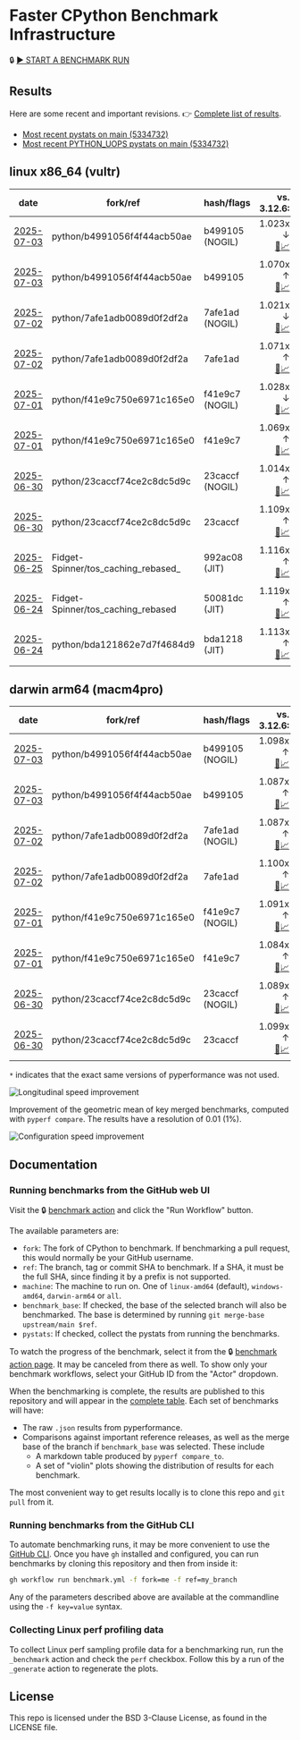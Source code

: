 # Faster CPython Benchmark Infrastructure

🔒 [▶️ START A BENCHMARK RUN](../../actions/workflows/benchmark.yml)

## Results

Here are some recent and important revisions. 👉 [Complete list of results](RESULTS.md).

<!-- START table -->
- [Most recent  pystats on main (5334732)](results/bm-20250628-3.15.0a0-5334732/bm-20250628-vultr-x86_64-python-5334732f9c8a44722e4b-3.15.0a0-5334732-pystats.md)
- [Most recent PYTHON_UOPS pystats on main (5334732)](results/bm-20250628-3.15.0a0-5334732-PYTHON_UOPS/bm-20250628-vultr-x86_64-python-5334732f9c8a44722e4b-3.15.0a0-5334732-pystats.md)

## linux x86_64 (vultr)
| date | fork/ref | hash/flags | vs. 3.12.6: | vs. 3.13.0rc2: | vs. base: |
| --- | --- | --- | ---: | ---: | ---: |
| [2025-07-03](results/bm-20250703-3.15.0a0-b499105-NOGIL) | python/b4991056f4f44acb50ae | b499105 (NOGIL) | 1.023x ↓<br>[📄](results/bm-20250703-3.15.0a0-b499105-NOGIL/bm-20250703-vultr-x86_64-python-b4991056f4f44acb50ae-3.15.0a0-b499105-vs-3.12.6.md)[📈](results/bm-20250703-3.15.0a0-b499105-NOGIL/bm-20250703-vultr-x86_64-python-b4991056f4f44acb50ae-3.15.0a0-b499105-vs-3.12.6.svg) | 1.055x ↓<br>[📄](results/bm-20250703-3.15.0a0-b499105-NOGIL/bm-20250703-vultr-x86_64-python-b4991056f4f44acb50ae-3.15.0a0-b499105-vs-3.13.0rc2.md)[📈](results/bm-20250703-3.15.0a0-b499105-NOGIL/bm-20250703-vultr-x86_64-python-b4991056f4f44acb50ae-3.15.0a0-b499105-vs-3.13.0rc2.svg) | 1.092x ↓<br>[📄](results/bm-20250703-3.15.0a0-b499105-NOGIL/bm-20250703-vultr-x86_64-python-b4991056f4f44acb50ae-3.15.0a0-b499105-vs-base.md)[📈](results/bm-20250703-3.15.0a0-b499105-NOGIL/bm-20250703-vultr-x86_64-python-b4991056f4f44acb50ae-3.15.0a0-b499105-vs-base.svg)[🧠](results/bm-20250703-3.15.0a0-b499105-NOGIL/bm-20250703-vultr-x86_64-python-b4991056f4f44acb50ae-3.15.0a0-b499105-vs-base-mem.svg) |
| [2025-07-03](results/bm-20250703-3.15.0a0-b499105) | python/b4991056f4f44acb50ae | b499105 | 1.070x ↑<br>[📄](results/bm-20250703-3.15.0a0-b499105/bm-20250703-vultr-x86_64-python-b4991056f4f44acb50ae-3.15.0a0-b499105-vs-3.12.6.md)[📈](results/bm-20250703-3.15.0a0-b499105/bm-20250703-vultr-x86_64-python-b4991056f4f44acb50ae-3.15.0a0-b499105-vs-3.12.6.svg) | 1.035x ↑<br>[📄](results/bm-20250703-3.15.0a0-b499105/bm-20250703-vultr-x86_64-python-b4991056f4f44acb50ae-3.15.0a0-b499105-vs-3.13.0rc2.md)[📈](results/bm-20250703-3.15.0a0-b499105/bm-20250703-vultr-x86_64-python-b4991056f4f44acb50ae-3.15.0a0-b499105-vs-3.13.0rc2.svg) |  |
| [2025-07-02](results/bm-20250702-3.15.0a0-7afe1ad-NOGIL) | python/7afe1adb0089d0f2df2a | 7afe1ad (NOGIL) | 1.021x ↓<br>[📄](results/bm-20250702-3.15.0a0-7afe1ad-NOGIL/bm-20250702-vultr-x86_64-python-7afe1adb0089d0f2df2a-3.15.0a0-7afe1ad-vs-3.12.6.md)[📈](results/bm-20250702-3.15.0a0-7afe1ad-NOGIL/bm-20250702-vultr-x86_64-python-7afe1adb0089d0f2df2a-3.15.0a0-7afe1ad-vs-3.12.6.svg) | 1.054x ↓<br>[📄](results/bm-20250702-3.15.0a0-7afe1ad-NOGIL/bm-20250702-vultr-x86_64-python-7afe1adb0089d0f2df2a-3.15.0a0-7afe1ad-vs-3.13.0rc2.md)[📈](results/bm-20250702-3.15.0a0-7afe1ad-NOGIL/bm-20250702-vultr-x86_64-python-7afe1adb0089d0f2df2a-3.15.0a0-7afe1ad-vs-3.13.0rc2.svg) | 1.092x ↓<br>[📄](results/bm-20250702-3.15.0a0-7afe1ad-NOGIL/bm-20250702-vultr-x86_64-python-7afe1adb0089d0f2df2a-3.15.0a0-7afe1ad-vs-base.md)[📈](results/bm-20250702-3.15.0a0-7afe1ad-NOGIL/bm-20250702-vultr-x86_64-python-7afe1adb0089d0f2df2a-3.15.0a0-7afe1ad-vs-base.svg)[🧠](results/bm-20250702-3.15.0a0-7afe1ad-NOGIL/bm-20250702-vultr-x86_64-python-7afe1adb0089d0f2df2a-3.15.0a0-7afe1ad-vs-base-mem.svg) |
| [2025-07-02](results/bm-20250702-3.15.0a0-7afe1ad) | python/7afe1adb0089d0f2df2a | 7afe1ad | 1.071x ↑<br>[📄](results/bm-20250702-3.15.0a0-7afe1ad/bm-20250702-vultr-x86_64-python-7afe1adb0089d0f2df2a-3.15.0a0-7afe1ad-vs-3.12.6.md)[📈](results/bm-20250702-3.15.0a0-7afe1ad/bm-20250702-vultr-x86_64-python-7afe1adb0089d0f2df2a-3.15.0a0-7afe1ad-vs-3.12.6.svg) | 1.036x ↑<br>[📄](results/bm-20250702-3.15.0a0-7afe1ad/bm-20250702-vultr-x86_64-python-7afe1adb0089d0f2df2a-3.15.0a0-7afe1ad-vs-3.13.0rc2.md)[📈](results/bm-20250702-3.15.0a0-7afe1ad/bm-20250702-vultr-x86_64-python-7afe1adb0089d0f2df2a-3.15.0a0-7afe1ad-vs-3.13.0rc2.svg) |  |
| [2025-07-01](results/bm-20250701-3.15.0a0-f41e9c7-NOGIL) | python/f41e9c750e6971c165e0 | f41e9c7 (NOGIL) | 1.028x ↓<br>[📄](results/bm-20250701-3.15.0a0-f41e9c7-NOGIL/bm-20250701-vultr-x86_64-python-f41e9c750e6971c165e0-3.15.0a0-f41e9c7-vs-3.12.6.md)[📈](results/bm-20250701-3.15.0a0-f41e9c7-NOGIL/bm-20250701-vultr-x86_64-python-f41e9c750e6971c165e0-3.15.0a0-f41e9c7-vs-3.12.6.svg) | 1.060x ↓<br>[📄](results/bm-20250701-3.15.0a0-f41e9c7-NOGIL/bm-20250701-vultr-x86_64-python-f41e9c750e6971c165e0-3.15.0a0-f41e9c7-vs-3.13.0rc2.md)[📈](results/bm-20250701-3.15.0a0-f41e9c7-NOGIL/bm-20250701-vultr-x86_64-python-f41e9c750e6971c165e0-3.15.0a0-f41e9c7-vs-3.13.0rc2.svg) | 1.096x ↓<br>[📄](results/bm-20250701-3.15.0a0-f41e9c7-NOGIL/bm-20250701-vultr-x86_64-python-f41e9c750e6971c165e0-3.15.0a0-f41e9c7-vs-base.md)[📈](results/bm-20250701-3.15.0a0-f41e9c7-NOGIL/bm-20250701-vultr-x86_64-python-f41e9c750e6971c165e0-3.15.0a0-f41e9c7-vs-base.svg)[🧠](results/bm-20250701-3.15.0a0-f41e9c7-NOGIL/bm-20250701-vultr-x86_64-python-f41e9c750e6971c165e0-3.15.0a0-f41e9c7-vs-base-mem.svg) |
| [2025-07-01](results/bm-20250701-3.15.0a0-f41e9c7) | python/f41e9c750e6971c165e0 | f41e9c7 | 1.069x ↑<br>[📄](results/bm-20250701-3.15.0a0-f41e9c7/bm-20250701-vultr-x86_64-python-f41e9c750e6971c165e0-3.15.0a0-f41e9c7-vs-3.12.6.md)[📈](results/bm-20250701-3.15.0a0-f41e9c7/bm-20250701-vultr-x86_64-python-f41e9c750e6971c165e0-3.15.0a0-f41e9c7-vs-3.12.6.svg) | 1.034x ↑<br>[📄](results/bm-20250701-3.15.0a0-f41e9c7/bm-20250701-vultr-x86_64-python-f41e9c750e6971c165e0-3.15.0a0-f41e9c7-vs-3.13.0rc2.md)[📈](results/bm-20250701-3.15.0a0-f41e9c7/bm-20250701-vultr-x86_64-python-f41e9c750e6971c165e0-3.15.0a0-f41e9c7-vs-3.13.0rc2.svg) |  |
| [2025-06-30](results/bm-20250630-3.15.0a0-23caccf-NOGIL) | python/23caccf74ce2c8dc5d9c | 23caccf (NOGIL) | 1.014x ↑<br>[📄](results/bm-20250630-3.15.0a0-23caccf-NOGIL/bm-20250630-vultr-x86_64-python-23caccf74ce2c8dc5d9c-3.15.0a0-23caccf-vs-3.12.6.md)[📈](results/bm-20250630-3.15.0a0-23caccf-NOGIL/bm-20250630-vultr-x86_64-python-23caccf74ce2c8dc5d9c-3.15.0a0-23caccf-vs-3.12.6.svg) | 1.019x ↓<br>[📄](results/bm-20250630-3.15.0a0-23caccf-NOGIL/bm-20250630-vultr-x86_64-python-23caccf74ce2c8dc5d9c-3.15.0a0-23caccf-vs-3.13.0rc2.md)[📈](results/bm-20250630-3.15.0a0-23caccf-NOGIL/bm-20250630-vultr-x86_64-python-23caccf74ce2c8dc5d9c-3.15.0a0-23caccf-vs-3.13.0rc2.svg) | 1.091x ↓<br>[📄](results/bm-20250630-3.15.0a0-23caccf-NOGIL/bm-20250630-vultr-x86_64-python-23caccf74ce2c8dc5d9c-3.15.0a0-23caccf-vs-base.md)[📈](results/bm-20250630-3.15.0a0-23caccf-NOGIL/bm-20250630-vultr-x86_64-python-23caccf74ce2c8dc5d9c-3.15.0a0-23caccf-vs-base.svg)[🧠](results/bm-20250630-3.15.0a0-23caccf-NOGIL/bm-20250630-vultr-x86_64-python-23caccf74ce2c8dc5d9c-3.15.0a0-23caccf-vs-base-mem.svg) |
| [2025-06-30](results/bm-20250630-3.15.0a0-23caccf) | python/23caccf74ce2c8dc5d9c | 23caccf | 1.109x ↑<br>[📄](results/bm-20250630-3.15.0a0-23caccf/bm-20250630-vultr-x86_64-python-23caccf74ce2c8dc5d9c-3.15.0a0-23caccf-vs-3.12.6.md)[📈](results/bm-20250630-3.15.0a0-23caccf/bm-20250630-vultr-x86_64-python-23caccf74ce2c8dc5d9c-3.15.0a0-23caccf-vs-3.12.6.svg) | 1.072x ↑<br>[📄](results/bm-20250630-3.15.0a0-23caccf/bm-20250630-vultr-x86_64-python-23caccf74ce2c8dc5d9c-3.15.0a0-23caccf-vs-3.13.0rc2.md)[📈](results/bm-20250630-3.15.0a0-23caccf/bm-20250630-vultr-x86_64-python-23caccf74ce2c8dc5d9c-3.15.0a0-23caccf-vs-3.13.0rc2.svg) |  |
| [2025-06-25](results/bm-20250625-3.15.0a0-992ac08-JIT) | Fidget-Spinner/tos_caching_rebased_ | 992ac08 (JIT) | 1.116x ↑<br>[📄](results/bm-20250625-3.15.0a0-992ac08-JIT/bm-20250625-vultr-x86_64-Fidget%252dSpinner-tos_caching_rebased_-3.15.0a0-992ac08-vs-3.12.6.md)[📈](results/bm-20250625-3.15.0a0-992ac08-JIT/bm-20250625-vultr-x86_64-Fidget%252dSpinner-tos_caching_rebased_-3.15.0a0-992ac08-vs-3.12.6.svg) | 1.079x ↑<br>[📄](results/bm-20250625-3.15.0a0-992ac08-JIT/bm-20250625-vultr-x86_64-Fidget%252dSpinner-tos_caching_rebased_-3.15.0a0-992ac08-vs-3.13.0rc2.md)[📈](results/bm-20250625-3.15.0a0-992ac08-JIT/bm-20250625-vultr-x86_64-Fidget%252dSpinner-tos_caching_rebased_-3.15.0a0-992ac08-vs-3.13.0rc2.svg) | 1.003x ↑<br>[📄](results/bm-20250625-3.15.0a0-992ac08-JIT/bm-20250625-vultr-x86_64-Fidget%252dSpinner-tos_caching_rebased_-3.15.0a0-992ac08-vs-base.md)[📈](results/bm-20250625-3.15.0a0-992ac08-JIT/bm-20250625-vultr-x86_64-Fidget%252dSpinner-tos_caching_rebased_-3.15.0a0-992ac08-vs-base.svg)[🧠](results/bm-20250625-3.15.0a0-992ac08-JIT/bm-20250625-vultr-x86_64-Fidget%252dSpinner-tos_caching_rebased_-3.15.0a0-992ac08-vs-base-mem.svg) |
| [2025-06-24](results/bm-20250624-3.15.0a0-50081dc-JIT) | Fidget-Spinner/tos_caching_rebased | 50081dc (JIT) | 1.119x ↑<br>[📄](results/bm-20250624-3.15.0a0-50081dc-JIT/bm-20250624-vultr-x86_64-Fidget%252dSpinner-tos_caching_rebased-3.15.0a0-50081dc-vs-3.12.6.md)[📈](results/bm-20250624-3.15.0a0-50081dc-JIT/bm-20250624-vultr-x86_64-Fidget%252dSpinner-tos_caching_rebased-3.15.0a0-50081dc-vs-3.12.6.svg) | 1.082x ↑<br>[📄](results/bm-20250624-3.15.0a0-50081dc-JIT/bm-20250624-vultr-x86_64-Fidget%252dSpinner-tos_caching_rebased-3.15.0a0-50081dc-vs-3.13.0rc2.md)[📈](results/bm-20250624-3.15.0a0-50081dc-JIT/bm-20250624-vultr-x86_64-Fidget%252dSpinner-tos_caching_rebased-3.15.0a0-50081dc-vs-3.13.0rc2.svg) | 1.005x ↑<br>[📄](results/bm-20250624-3.15.0a0-50081dc-JIT/bm-20250624-vultr-x86_64-Fidget%252dSpinner-tos_caching_rebased-3.15.0a0-50081dc-vs-base.md)[📈](results/bm-20250624-3.15.0a0-50081dc-JIT/bm-20250624-vultr-x86_64-Fidget%252dSpinner-tos_caching_rebased-3.15.0a0-50081dc-vs-base.svg)[🧠](results/bm-20250624-3.15.0a0-50081dc-JIT/bm-20250624-vultr-x86_64-Fidget%252dSpinner-tos_caching_rebased-3.15.0a0-50081dc-vs-base-mem.svg) |
| [2025-06-24](results/bm-20250624-3.15.0a0-bda1218-JIT) | python/bda121862e7d7f4684d9 | bda1218 (JIT) | 1.113x ↑<br>[📄](results/bm-20250624-3.15.0a0-bda1218-JIT/bm-20250624-vultr-x86_64-python-bda121862e7d7f4684d9-3.15.0a0-bda1218-vs-3.12.6.md)[📈](results/bm-20250624-3.15.0a0-bda1218-JIT/bm-20250624-vultr-x86_64-python-bda121862e7d7f4684d9-3.15.0a0-bda1218-vs-3.12.6.svg) | 1.076x ↑<br>[📄](results/bm-20250624-3.15.0a0-bda1218-JIT/bm-20250624-vultr-x86_64-python-bda121862e7d7f4684d9-3.15.0a0-bda1218-vs-3.13.0rc2.md)[📈](results/bm-20250624-3.15.0a0-bda1218-JIT/bm-20250624-vultr-x86_64-python-bda121862e7d7f4684d9-3.15.0a0-bda1218-vs-3.13.0rc2.svg) |  |

## darwin arm64 (macm4pro)
| date | fork/ref | hash/flags | vs. 3.12.6: | vs. 3.13.0rc2: | vs. base: |
| --- | --- | --- | ---: | ---: | ---: |
| [2025-07-03](results/bm-20250703-3.15.0a0-b499105-NOGIL) | python/b4991056f4f44acb50ae | b499105 (NOGIL) | 1.098x ↑<br>[📄](results/bm-20250703-3.15.0a0-b499105-NOGIL/bm-20250703-macm4pro-arm64-python-b4991056f4f44acb50ae-3.15.0a0-b499105-vs-3.12.6.md)[📈](results/bm-20250703-3.15.0a0-b499105-NOGIL/bm-20250703-macm4pro-arm64-python-b4991056f4f44acb50ae-3.15.0a0-b499105-vs-3.12.6.svg) | 1.019x ↑<br>[📄](results/bm-20250703-3.15.0a0-b499105-NOGIL/bm-20250703-macm4pro-arm64-python-b4991056f4f44acb50ae-3.15.0a0-b499105-vs-3.13.0rc2.md)[📈](results/bm-20250703-3.15.0a0-b499105-NOGIL/bm-20250703-macm4pro-arm64-python-b4991056f4f44acb50ae-3.15.0a0-b499105-vs-3.13.0rc2.svg) | 1.009x ↑<br>[📄](results/bm-20250703-3.15.0a0-b499105-NOGIL/bm-20250703-macm4pro-arm64-python-b4991056f4f44acb50ae-3.15.0a0-b499105-vs-base.md)[📈](results/bm-20250703-3.15.0a0-b499105-NOGIL/bm-20250703-macm4pro-arm64-python-b4991056f4f44acb50ae-3.15.0a0-b499105-vs-base.svg)[🧠](results/bm-20250703-3.15.0a0-b499105-NOGIL/bm-20250703-macm4pro-arm64-python-b4991056f4f44acb50ae-3.15.0a0-b499105-vs-base-mem.svg) |
| [2025-07-03](results/bm-20250703-3.15.0a0-b499105) | python/b4991056f4f44acb50ae | b499105 | 1.087x ↑<br>[📄](results/bm-20250703-3.15.0a0-b499105/bm-20250703-macm4pro-arm64-python-b4991056f4f44acb50ae-3.15.0a0-b499105-vs-3.12.6.md)[📈](results/bm-20250703-3.15.0a0-b499105/bm-20250703-macm4pro-arm64-python-b4991056f4f44acb50ae-3.15.0a0-b499105-vs-3.12.6.svg) | 1.008x ↑<br>[📄](results/bm-20250703-3.15.0a0-b499105/bm-20250703-macm4pro-arm64-python-b4991056f4f44acb50ae-3.15.0a0-b499105-vs-3.13.0rc2.md)[📈](results/bm-20250703-3.15.0a0-b499105/bm-20250703-macm4pro-arm64-python-b4991056f4f44acb50ae-3.15.0a0-b499105-vs-3.13.0rc2.svg) |  |
| [2025-07-02](results/bm-20250702-3.15.0a0-7afe1ad-NOGIL) | python/7afe1adb0089d0f2df2a | 7afe1ad (NOGIL) | 1.087x ↑<br>[📄](results/bm-20250702-3.15.0a0-7afe1ad-NOGIL/bm-20250702-macm4pro-arm64-python-7afe1adb0089d0f2df2a-3.15.0a0-7afe1ad-vs-3.12.6.md)[📈](results/bm-20250702-3.15.0a0-7afe1ad-NOGIL/bm-20250702-macm4pro-arm64-python-7afe1adb0089d0f2df2a-3.15.0a0-7afe1ad-vs-3.12.6.svg) | 1.008x ↑<br>[📄](results/bm-20250702-3.15.0a0-7afe1ad-NOGIL/bm-20250702-macm4pro-arm64-python-7afe1adb0089d0f2df2a-3.15.0a0-7afe1ad-vs-3.13.0rc2.md)[📈](results/bm-20250702-3.15.0a0-7afe1ad-NOGIL/bm-20250702-macm4pro-arm64-python-7afe1adb0089d0f2df2a-3.15.0a0-7afe1ad-vs-3.13.0rc2.svg) | 1.014x ↓<br>[📄](results/bm-20250702-3.15.0a0-7afe1ad-NOGIL/bm-20250702-macm4pro-arm64-python-7afe1adb0089d0f2df2a-3.15.0a0-7afe1ad-vs-base.md)[📈](results/bm-20250702-3.15.0a0-7afe1ad-NOGIL/bm-20250702-macm4pro-arm64-python-7afe1adb0089d0f2df2a-3.15.0a0-7afe1ad-vs-base.svg)[🧠](results/bm-20250702-3.15.0a0-7afe1ad-NOGIL/bm-20250702-macm4pro-arm64-python-7afe1adb0089d0f2df2a-3.15.0a0-7afe1ad-vs-base-mem.svg) |
| [2025-07-02](results/bm-20250702-3.15.0a0-7afe1ad) | python/7afe1adb0089d0f2df2a | 7afe1ad | 1.100x ↑<br>[📄](results/bm-20250702-3.15.0a0-7afe1ad/bm-20250702-macm4pro-arm64-python-7afe1adb0089d0f2df2a-3.15.0a0-7afe1ad-vs-3.12.6.md)[📈](results/bm-20250702-3.15.0a0-7afe1ad/bm-20250702-macm4pro-arm64-python-7afe1adb0089d0f2df2a-3.15.0a0-7afe1ad-vs-3.12.6.svg) | 1.020x ↑<br>[📄](results/bm-20250702-3.15.0a0-7afe1ad/bm-20250702-macm4pro-arm64-python-7afe1adb0089d0f2df2a-3.15.0a0-7afe1ad-vs-3.13.0rc2.md)[📈](results/bm-20250702-3.15.0a0-7afe1ad/bm-20250702-macm4pro-arm64-python-7afe1adb0089d0f2df2a-3.15.0a0-7afe1ad-vs-3.13.0rc2.svg) |  |
| [2025-07-01](results/bm-20250701-3.15.0a0-f41e9c7-NOGIL) | python/f41e9c750e6971c165e0 | f41e9c7 (NOGIL) | 1.091x ↑<br>[📄](results/bm-20250701-3.15.0a0-f41e9c7-NOGIL/bm-20250701-macm4pro-arm64-python-f41e9c750e6971c165e0-3.15.0a0-f41e9c7-vs-3.12.6.md)[📈](results/bm-20250701-3.15.0a0-f41e9c7-NOGIL/bm-20250701-macm4pro-arm64-python-f41e9c750e6971c165e0-3.15.0a0-f41e9c7-vs-3.12.6.svg) | 1.012x ↑<br>[📄](results/bm-20250701-3.15.0a0-f41e9c7-NOGIL/bm-20250701-macm4pro-arm64-python-f41e9c750e6971c165e0-3.15.0a0-f41e9c7-vs-3.13.0rc2.md)[📈](results/bm-20250701-3.15.0a0-f41e9c7-NOGIL/bm-20250701-macm4pro-arm64-python-f41e9c750e6971c165e0-3.15.0a0-f41e9c7-vs-3.13.0rc2.svg) | 1.005x ↑<br>[📄](results/bm-20250701-3.15.0a0-f41e9c7-NOGIL/bm-20250701-macm4pro-arm64-python-f41e9c750e6971c165e0-3.15.0a0-f41e9c7-vs-base.md)[📈](results/bm-20250701-3.15.0a0-f41e9c7-NOGIL/bm-20250701-macm4pro-arm64-python-f41e9c750e6971c165e0-3.15.0a0-f41e9c7-vs-base.svg)[🧠](results/bm-20250701-3.15.0a0-f41e9c7-NOGIL/bm-20250701-macm4pro-arm64-python-f41e9c750e6971c165e0-3.15.0a0-f41e9c7-vs-base-mem.svg) |
| [2025-07-01](results/bm-20250701-3.15.0a0-f41e9c7) | python/f41e9c750e6971c165e0 | f41e9c7 | 1.084x ↑<br>[📄](results/bm-20250701-3.15.0a0-f41e9c7/bm-20250701-macm4pro-arm64-python-f41e9c750e6971c165e0-3.15.0a0-f41e9c7-vs-3.12.6.md)[📈](results/bm-20250701-3.15.0a0-f41e9c7/bm-20250701-macm4pro-arm64-python-f41e9c750e6971c165e0-3.15.0a0-f41e9c7-vs-3.12.6.svg) | 1.006x ↑<br>[📄](results/bm-20250701-3.15.0a0-f41e9c7/bm-20250701-macm4pro-arm64-python-f41e9c750e6971c165e0-3.15.0a0-f41e9c7-vs-3.13.0rc2.md)[📈](results/bm-20250701-3.15.0a0-f41e9c7/bm-20250701-macm4pro-arm64-python-f41e9c750e6971c165e0-3.15.0a0-f41e9c7-vs-3.13.0rc2.svg) |  |
| [2025-06-30](results/bm-20250630-3.15.0a0-23caccf-NOGIL) | python/23caccf74ce2c8dc5d9c | 23caccf (NOGIL) | 1.089x ↑<br>[📄](results/bm-20250630-3.15.0a0-23caccf-NOGIL/bm-20250630-macm4pro-arm64-python-23caccf74ce2c8dc5d9c-3.15.0a0-23caccf-vs-3.12.6.md)[📈](results/bm-20250630-3.15.0a0-23caccf-NOGIL/bm-20250630-macm4pro-arm64-python-23caccf74ce2c8dc5d9c-3.15.0a0-23caccf-vs-3.12.6.svg) | 1.010x ↑<br>[📄](results/bm-20250630-3.15.0a0-23caccf-NOGIL/bm-20250630-macm4pro-arm64-python-23caccf74ce2c8dc5d9c-3.15.0a0-23caccf-vs-3.13.0rc2.md)[📈](results/bm-20250630-3.15.0a0-23caccf-NOGIL/bm-20250630-macm4pro-arm64-python-23caccf74ce2c8dc5d9c-3.15.0a0-23caccf-vs-3.13.0rc2.svg) | 1.011x ↓<br>[📄](results/bm-20250630-3.15.0a0-23caccf-NOGIL/bm-20250630-macm4pro-arm64-python-23caccf74ce2c8dc5d9c-3.15.0a0-23caccf-vs-base.md)[📈](results/bm-20250630-3.15.0a0-23caccf-NOGIL/bm-20250630-macm4pro-arm64-python-23caccf74ce2c8dc5d9c-3.15.0a0-23caccf-vs-base.svg)[🧠](results/bm-20250630-3.15.0a0-23caccf-NOGIL/bm-20250630-macm4pro-arm64-python-23caccf74ce2c8dc5d9c-3.15.0a0-23caccf-vs-base-mem.svg) |
| [2025-06-30](results/bm-20250630-3.15.0a0-23caccf) | python/23caccf74ce2c8dc5d9c | 23caccf | 1.099x ↑<br>[📄](results/bm-20250630-3.15.0a0-23caccf/bm-20250630-macm4pro-arm64-python-23caccf74ce2c8dc5d9c-3.15.0a0-23caccf-vs-3.12.6.md)[📈](results/bm-20250630-3.15.0a0-23caccf/bm-20250630-macm4pro-arm64-python-23caccf74ce2c8dc5d9c-3.15.0a0-23caccf-vs-3.12.6.svg) | 1.019x ↑<br>[📄](results/bm-20250630-3.15.0a0-23caccf/bm-20250630-macm4pro-arm64-python-23caccf74ce2c8dc5d9c-3.15.0a0-23caccf-vs-3.13.0rc2.md)[📈](results/bm-20250630-3.15.0a0-23caccf/bm-20250630-macm4pro-arm64-python-23caccf74ce2c8dc5d9c-3.15.0a0-23caccf-vs-3.13.0rc2.svg) |  |


<!-- END table -->

`*` indicates that the exact same versions of pyperformance was not used.

![Longitudinal speed improvement](/longitudinal.svg)

Improvement of the geometric mean of key merged benchmarks, computed with `pyperf compare`.
The results have a resolution of 0.01 (1%).

![Configuration speed improvement](/configs.svg)

## Documentation

### Running benchmarks from the GitHub web UI

Visit the 🔒 [benchmark action](../../actions/workflows/benchmark.yml) and click the "Run Workflow" button.

The available parameters are:

- `fork`: The fork of CPython to benchmark.
  If benchmarking a pull request, this would normally be your GitHub username.
- `ref`: The branch, tag or commit SHA to benchmark.
  If a SHA, it must be the full SHA, since finding it by a prefix is not supported.
- `machine`: The machine to run on.
  One of `linux-amd64` (default), `windows-amd64`, `darwin-arm64` or `all`.
- `benchmark_base`: If checked, the base of the selected branch will also be benchmarked.
  The base is determined by running `git merge-base upstream/main $ref`.
- `pystats`: If checked, collect the pystats from running the benchmarks.

To watch the progress of the benchmark, select it from the 🔒 [benchmark action page](../../actions/workflows/benchmark.yml).
It may be canceled from there as well.
To show only your benchmark workflows, select your GitHub ID from the "Actor" dropdown.

When the benchmarking is complete, the results are published to this repository and will appear in the [complete table](RESULTS.md).
Each set of benchmarks will have:

- The raw `.json` results from pyperformance.
- Comparisons against important reference releases, as well as the merge base of the branch if `benchmark_base` was selected. These include
  - A markdown table produced by `pyperf compare_to`.
  - A set of "violin" plots showing the distribution of results for each benchmark.

The most convenient way to get results locally is to clone this repo and `git pull` from it.

### Running benchmarks from the GitHub CLI

To automate benchmarking runs, it may be more convenient to use the [GitHub CLI](https://cli.github.com/).
Once you have `gh` installed and configured, you can run benchmarks by cloning this repository and then from inside it:

```bash session
gh workflow run benchmark.yml -f fork=me -f ref=my_branch
```

Any of the parameters described above are available at the commandline using the `-f key=value` syntax.

### Collecting Linux perf profiling data

To collect Linux perf sampling profile data for a benchmarking run, run the `_benchmark` action and check the `perf` checkbox.
Follow this by a run of the `_generate` action to regenerate the plots.

## License

This repo is licensed under the BSD 3-Clause License, as found in the LICENSE file.
